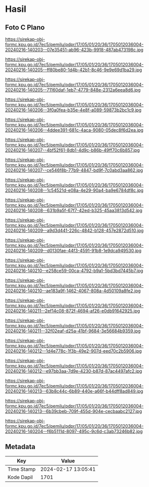 # Hasil

## Foto C Plano

https://sirekap-obj-formc.kpu.go.id/7ec5/pemilu/pdpr/17/05/01/20/36/1705012036004-20240216-140203--07e35451-ab96-423b-9918-487ab473198c.jpg

https://sirekap-obj-formc.kpu.go.id/7ec5/pemilu/pdpr/17/05/01/20/36/1705012036004-20240216-140205--ff80be80-1d4b-42b1-8c46-9e9e69d1ba29.jpg

https://sirekap-obj-formc.kpu.go.id/7ec5/pemilu/pdpr/17/05/01/20/36/1705012036004-20240216-140205--71160daf-1eb7-4779-848e-2312a6eea8d6.jpg

https://sirekap-obj-formc.kpu.go.id/7ec5/pemilu/pdpr/17/05/01/20/36/1705012036004-20240216-140206--3f0a0fea-b35e-4e8f-a089-59873b2bc1c9.jpg

https://sirekap-obj-formc.kpu.go.id/7ec5/pemilu/pdpr/17/05/01/20/36/1705012036004-20240216-140206--4ddee391-681c-4aca-9080-05dec8f6d2ea.jpg

https://sirekap-obj-formc.kpu.go.id/7ec5/pemilu/pdpr/17/05/01/20/36/1705012036004-20240216-140207--4bf52f61-8db1-4d9c-b86b-49ff70c6b857.jpg

https://sirekap-obj-formc.kpu.go.id/7ec5/pemilu/pdpr/17/05/01/20/36/1705012036004-20240216-140207--ce546f8b-77b9-4847-bd9f-7c0abd3aa862.jpg

https://sirekap-obj-formc.kpu.go.id/7ec5/pemilu/pdpr/17/05/01/20/36/1705012036004-20240216-140208--1c54521d-e08a-4e29-90a4-ba9e6784df8c.jpg

https://sirekap-obj-formc.kpu.go.id/7ec5/pemilu/pdpr/17/05/01/20/36/1705012036004-20240216-140208--631b9a5f-67f7-42ed-b325-45aa3813d542.jpg

https://sirekap-obj-formc.kpu.go.id/7ec5/pemilu/pdpr/17/05/01/20/36/1705012036004-20240216-140209--a9d3d441-226c-4842-b128-457e2872d510.jpg

https://sirekap-obj-formc.kpu.go.id/7ec5/pemilu/pdpr/17/05/01/20/36/1705012036004-20240216-140209--d0130fae-44f3-4591-91b8-1e9dca949530.jpg

https://sirekap-obj-formc.kpu.go.id/7ec5/pemilu/pdpr/17/05/01/20/36/1705012036004-20240216-140210--e258ce59-00ca-4792-b9a1-5bd3bd7445b7.jpg

https://sirekap-obj-formc.kpu.go.id/7ec5/pemilu/pdpr/17/05/01/20/36/1705012036004-20240216-140210--ae183a9f-1462-4067-808a-4d50109a8fe2.jpg

https://sirekap-obj-formc.kpu.go.id/7ec5/pemilu/pdpr/17/05/01/20/36/1705012036004-20240216-140211--2ef14c08-872f-4694-af26-e0db91642925.jpg

https://sirekap-obj-formc.kpu.go.id/7ec5/pemilu/pdpr/17/05/01/20/36/1705012036004-20240216-140211--32f02eaf-d25a-41bf-9684-3e56684b9359.jpg

https://sirekap-obj-formc.kpu.go.id/7ec5/pemilu/pdpr/17/05/01/20/36/1705012036004-20240216-140212--1d4e778c-1f3b-49e2-907d-eed70c2b5906.jpg

https://sirekap-obj-formc.kpu.go.id/7ec5/pemilu/pdpr/17/05/01/20/36/1705012036004-20240216-140212--e97bb3aa-7d9e-4230-b87d-87ac4497afc2.jpg

https://sirekap-obj-formc.kpu.go.id/7ec5/pemilu/pdpr/17/05/01/20/36/1705012036004-20240216-140213--63b8c44c-6b89-440e-a66f-b44dff8ad849.jpg

https://sirekap-obj-formc.kpu.go.id/7ec5/pemilu/pdpr/17/05/01/20/36/1705012036004-20240216-140213--6b39cbeb-709f-455d-904e-cecbaabc2127.jpg

https://sirekap-obj-formc.kpu.go.id/7ec5/pemilu/pdpr/17/05/01/20/36/1705012036004-20240216-140204--f6b5111d-8097-495c-9c6d-c3ab73246b82.jpg


## Metadata

| Key        | Value               |
| ---------- | ------------------- |
| Time Stamp | 2024-02-17 13:05:41 |
| Kode Dapil | 1701                |



